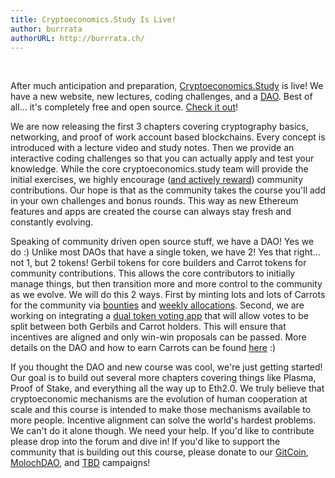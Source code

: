 ```yaml
---
title: Cryptoeconomics.Study Is Live!
author: burrrata
authorURL: http://burrrata.ch/
---
```


<br />

After much anticipation and preparation, [Cryptoeconomics.Study]() is live! We have a new website, new lectures, coding challenges, and a [DAO](). Best of all... it's completely free and open source. [Check it out](https://cryptoeconomics.study)!

We are now releasing the first 3 chapters covering cryptography basics, networking, and proof of work account based blockchains. Every concept is introduced with a lecture video and study notes. Then we provide an interactive coding challenges so that you can actually apply and test your knowledge. While the core cryptoeconomics.study team will provide the initial exercises, we highly encourage ([and actively reward]()) community contributions. Our hope is that as the community takes the course you'll add in your own challenges and bonus rounds. This way as new Ethereum features and apps are created the course can always stay fresh and constantly evolving.

Speaking of community driven open source stuff, we have a DAO! Yes we do :) Unlike most DAOs that have a single token, we have 2! Yes that right... not 1, but 2 tokens! Gerbil tokens for core builders and Carrot tokens for community contributions. This allows the core contributors to initially manage things, but then transition more and more control to the community as we evolve. We will do this 2 ways. First by minting lots and lots of Carrots for the community via [bounties]() and [weekly allocations](). Second, we are working on integrating a [dual token voting app]() that will allow votes to be split between both Gerbils and Carrot holders. This will ensure that incentives are aligned and only win-win proposals can be passed. More details on the DAO and how to earn Carrots can be found [here]() :)

If you thought the DAO and new course was cool, we're just getting started! Our goal is to build out several more chapters covering things like Plasma, Proof of Stake, and everything all the way up to Eth2.0. We truly believe that cryptoeconomic mechanisms are the evolution of human cooperation at scale and this course is intended to make those mechanisms available to more people. Incentive alignment can solve the world's hardest problems. We can't do it alone though. We need your help. If you'd like to contribute please drop into the forum and dive in! If you'd like to support the community that is building out this course, please donate to our [GitCoin](), [MolochDAO](), and [TBD]() campaigns!

<br />
